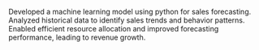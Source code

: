 Developed a machine learning model using python for sales forecasting.
Analyzed historical data to identify sales trends and behavior patterns.
Enabled efficient resource allocation and improved forecasting performance, leading to revenue growth.
